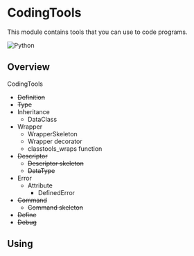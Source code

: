 # CodingTools
This module contains tools that you can use to code programs.

<img src="https://qiita-user-contents.imgix.net/https%3A%2F%2Fimg.shields.io%2Fbadge%2F-Python-F2C63C.svg%3Flogo%3Dpython%26style%3Dfor-the-badge?ixlib=rb-4.0.0&auto=format&gif-q=60&q=75&s=c17144ccc12f9c19e9dbba2eec5c7980" alt="Python">

## Overview
CodingTools
- ~~Definition~~
- ~~Type~~
- Inheritance
  - DataClass
- Wrapper
  - WrapperSkeleton
  - Wrapper decorator
  - classtools_wraps function
- ~~Descriptor~~
  - ~~Descriptor skeleton~~
  - ~~DataType~~
- Error
  - Attribute
    - DefinedError
- ~~Command~~
  - ~~Command skeleton~~
- ~~Define~~
- ~~Debug~~


## Using
